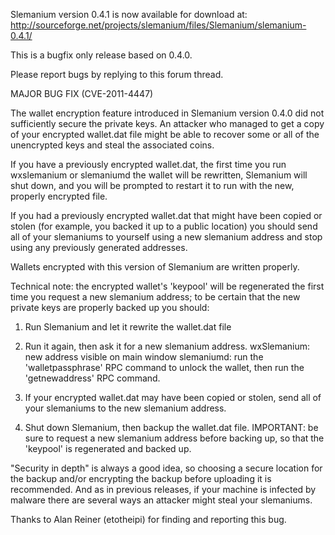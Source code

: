 Slemanium version 0.4.1 is now available for download at:
http://sourceforge.net/projects/slemanium/files/Slemanium/slemanium-0.4.1/

This is a bugfix only release based on 0.4.0.

Please report bugs by replying to this forum thread.

MAJOR BUG FIX  (CVE-2011-4447)

The wallet encryption feature introduced in Slemanium version 0.4.0 did not sufficiently secure the private keys. An attacker who
managed to get a copy of your encrypted wallet.dat file might be able to recover some or all of the unencrypted keys and steal the
associated coins.

If you have a previously encrypted wallet.dat, the first time you run wxslemanium or slemaniumd the wallet will be rewritten, Slemanium will
shut down, and you will be prompted to restart it to run with the new, properly encrypted file.

If you had a previously encrypted wallet.dat that might have been copied or stolen (for example, you backed it up to a public
location) you should send all of your slemaniums to yourself using a new slemanium address and stop using any previously generated addresses.

Wallets encrypted with this version of Slemanium are written properly.

Technical note: the encrypted wallet's 'keypool' will be regenerated the first time you request a new slemanium address; to be certain that the
new private keys are properly backed up you should:

1. Run Slemanium and let it rewrite the wallet.dat file

2. Run it again, then ask it for a new slemanium address.
wxSlemanium: new address visible on main window
slemaniumd: run the 'walletpassphrase' RPC command to unlock the wallet,  then run the 'getnewaddress' RPC command.

3. If your encrypted wallet.dat may have been copied or stolen, send all of your slemaniums to the new slemanium address.

4. Shut down Slemanium, then backup the wallet.dat file.
IMPORTANT: be sure to request a new slemanium address before backing up, so that the 'keypool' is regenerated and backed up.

"Security in depth" is always a good idea, so choosing a secure location for the backup and/or encrypting the backup before uploading it is recommended. And as in previous releases, if your machine is infected by malware there are several ways an attacker might steal your slemaniums.

Thanks to Alan Reiner (etotheipi) for finding and reporting this bug.
